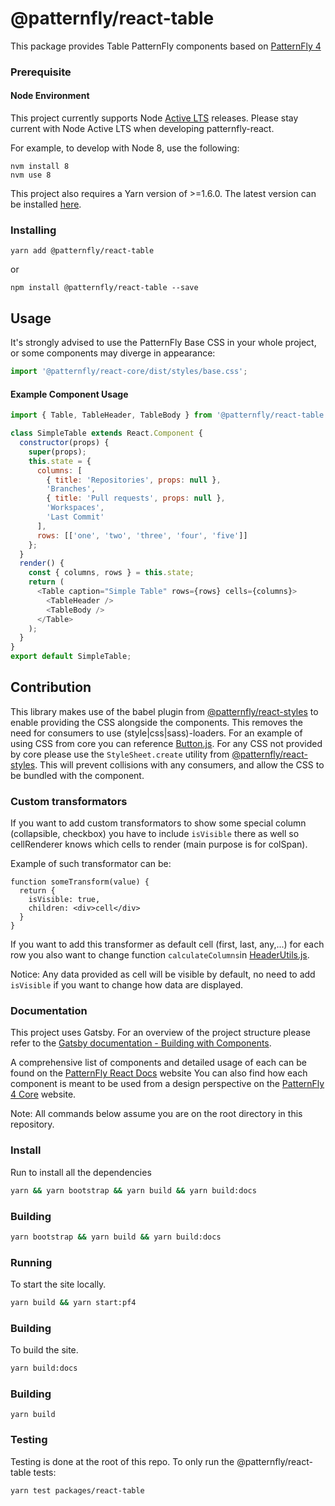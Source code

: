 # @patternfly/react-table

This package provides Table PatternFly components based on [PatternFly 4][patternfly-4]

### Prerequisite

#### Node Environment

This project currently supports Node [Active LTS](https://github.com/nodejs/Release#release-schedule) releases. Please stay current with Node Active LTS when developing patternfly-react.

For example, to develop with Node 8, use the following:

```
nvm install 8
nvm use 8
```

This project also requires a Yarn version of >=1.6.0. The latest version can be installed [here](https://yarnpkg.com/).

### Installing

```
yarn add @patternfly/react-table
```

or

```
npm install @patternfly/react-table --save
```

## Usage

It's strongly advised to use the PatternFly Base CSS in your whole project, or some components may diverge in appearance:

```javascript
import '@patternfly/react-core/dist/styles/base.css';
```

#### Example Component Usage

```javascript
import { Table, TableHeader, TableBody } from '@patternfly/react-table';

class SimpleTable extends React.Component {
  constructor(props) {
    super(props);
    this.state = {
      columns: [
        { title: 'Repositories', props: null },
        'Branches',
        { title: 'Pull requests', props: null },
        'Workspaces',
        'Last Commit'
      ],
      rows: [['one', 'two', 'three', 'four', 'five']]
    };
  }
  render() {
    const { columns, rows } = this.state;
    return (
      <Table caption="Simple Table" rows={rows} cells={columns}>
        <TableHeader />
        <TableBody />
      </Table>
    );
  }
}
export default SimpleTable;
```

## Contribution

This library makes use of the babel plugin from [@patternfly/react-styles](../react-styles/README.md) to enable providing the CSS alongside the components. This removes the need for consumers to use (style|css|sass)-loaders. For an example of using CSS from core you can reference [Button.js](./src/components/Button/Button.js). For any CSS not provided by core please use the `StyleSheet.create` utility from [@patternfly/react-styles](../react-styles/README.md). This will prevent collisions with any consumers, and allow the CSS to be bundled with the component.

### Custom transformators

If you want to add custom transformators to show some special column (collapsible, checkbox) you have to include `isVisible` there as well so cellRenderer knows which cells to render (main purpose is for colSpan).

Example of such transformator can be:

```JSX
function someTransform(value) {
  return {
    isVisible: true,
    children: <div>cell</div>
  }
}
```

If you want to add this transformer as default cell (first, last, any,...) for each row you also want to change function `calculateColumns`in [HeaderUtils.js](src/components/Table/utils/HeaderUtils.js).

Notice: Any data provided as cell will be visible by default, no need to add `isVisible` if you want to change how data are displayed.

### Documentation

This project uses Gatsby. For an overview of the project structure please refer to the [Gatsby documentation - Building with Components](https://www.gatsbyjs.org/docs/building-with-components/).

A comprehensive list of components and detailed usage of each can be found on the [PatternFly React Docs][docs] website
You can also find how each component is meant to be used from a design perspective on the [PatternFly 4 Core][patternfly-4] website.

Note: All commands below assume you are on the root directory in this repository.

### Install

Run to install all the dependencies

```sh
yarn && yarn bootstrap && yarn build && yarn build:docs
```

### Building

```sh
yarn bootstrap && yarn build && yarn build:docs
```

### Running

To start the site locally.

```sh
yarn build && yarn start:pf4
```

### Building

To build the site.

```sh
yarn build:docs
```

### Building

```
yarn build
```

### Testing

Testing is done at the root of this repo. To only run the @patternfly/react-table tests:

```
yarn test packages/react-table
```

[patternfly-4]: https://github.com/patternfly/patternfly-next
[docs]: https://patternfly-react.surge.sh
